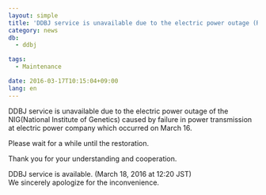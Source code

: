 ```yaml
---
layout: simple
title: 'DDBJ service is unavailable due to the electric power outage (Resumed)'
category: news
db:
  - ddbj

tags:
  - Maintenance

date: 2016-03-17T10:15:04+09:00
lang: en
---
```


<p>DDBJ service is unavailable due to the electric power outage of the NIG(National Institute of Genetics) caused by failure in power transmission at electric power company which occurred on March 16.</p>

<p>Please wait for a while until the restoration.</p>

<p>Thank you for your understanding and cooperation.</p>

<p><span class="font-red">DDBJ service is available. (March 18, 2016 at 12:20 JST)<br>We sincerely apologize for the inconvenience.</span></p>

